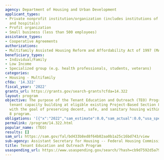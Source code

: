 ```yaml
---
agency: Department of Housing and Urban Development
applicant_types:
- Private nonprofit institution/organization (includes institutions of higher education
  and hospitals)
- Profit organization
- Small business (less than 500 employees)
assistance_types:
- Cooperative Agreements
authorizations:
- Multifamily Assisted Housing Reform and Affordability Act of 1997 (MAHRA), 514 (f)(3).
beneficiary_types:
- Individual/Family
- Low Income
- Specialized group (e.g. health professionals, students, veterans)
categories:
- Housing - Multifamily
cfda: '14.322'
fiscal_year: '2022'
grants_url: https://grants.gov/search-grants?cfda=14.322
layout: program
objective: The purpose of the Tenant Education and Outreach (TEO) Program is to support
  tenant capacity building at eligible existing Project-Based Section 8 properties
  with the goal of preserving decent, safe, and sanitary housing within the Section
  8 program.
obligations: '[{"x":"2022","sam_estimate":0.0,"sam_actual":0.0,"usa_spending_actual":0.0},{"x":"2023","sam_estimate":16000000.0,"sam_actual":0.0,"usa_spending_actual":0.0},{"x":"2024","sam_estimate":0.0,"sam_actual":0.0,"usa_spending_actual":0.0}]'
permalink: /program/14.322.html
popular_name: (TEO)
results: []
sam_url: https://sam.gov/fal/bd433b8ed8f64b02aa0b1a25c16bd743/view
sub-agency: Assistant Secretary for Housing -- Federal Housing Commissioner
title: Tenant Education and Outreach Program
usaspending_url: https://www.usaspending.gov/search/?hash=cb9d7592d5a794366b05f4a5686b2307
---
```

